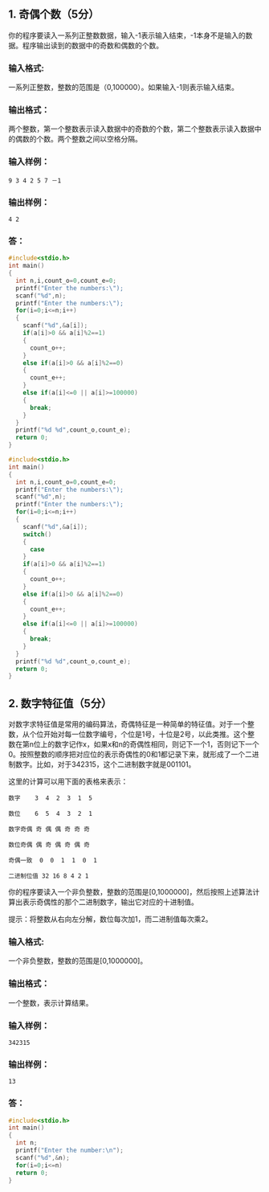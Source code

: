 ## 1. 奇偶个数（5分）
你的程序要读入一系列正整数数据，输入-1表示输入结束，-1本身不是输入的数据。程序输出读到的数据中的奇数和偶数的个数。
### 输入格式:
一系列正整数，整数的范围是（0,100000）。如果输入-1则表示输入结束。
### 输出格式：
两个整数，第一个整数表示读入数据中的奇数的个数，第二个整数表示读入数据中的偶数的个数。两个整数之间以空格分隔。
### 输入样例：
```
9 3 4 2 5 7 －1 
```
### 输出样例：
```
4 2
```
### 答：
```C
#include<stdio.h>
int main()
{
  int n,i,count_o=0,count_e=0;
  printf("Enter the numbers:\");
  scanf("%d",n);
  printf("Enter the numbers:\");
  for(i=0;i<=n;i++)
  {
    scanf("%d",&a[i]);
    if(a[i]>0 && a[i]%2==1)
    {
      count_o++;
    }
    else if(a[i]>0 && a[i]%2==0)
    {
      count_e++;
    }
    else if(a[i]<=0 || a[i]>=100000)
    {
      break;
    }
  }
  printf("%d %d",count_o,count_e);
  return 0;
}
```

```C
#include<stdio.h>
int main()
{
  int n,i,count_o=0,count_e=0;
  printf("Enter the numbers:\");
  scanf("%d",n);
  printf("Enter the numbers:\");
  for(i=0;i<=n;i++)
  {
    scanf("%d",&a[i]);
    switch()
    {
      case 
    }
    if(a[i]>0 && a[i]%2==1)
    {
      count_o++;
    }
    else if(a[i]>0 && a[i]%2==0)
    {
      count_e++;
    }
    else if(a[i]<=0 || a[i]>=100000)
    {
      break;
    }
  }
  printf("%d %d",count_o,count_e);
  return 0;
}
```

## 2. 数字特征值（5分）
对数字求特征值是常用的编码算法，奇偶特征是一种简单的特征值。对于一个整数，从个位开始对每一位数字编号，个位是1号，十位是2号，以此类推。这个整数在第n位上的数字记作x，如果x和n的奇偶性相同，则记下一个1，否则记下一个0。按照整数的顺序把对应位的表示奇偶性的0和1都记录下来，就形成了一个二进制数字。比如，对于342315，这个二进制数字就是001101。

这里的计算可以用下面的表格来表示：
```
数字    3  4  2  3  1  5

数位    6  5  4  3  2  1

数字奇偶 奇 偶 偶 奇 奇 奇

数位奇偶 偶 奇 偶 奇 偶 奇

奇偶一致  0  0  1  1  0  1

二进制位值 32 16 8 4 2 1
```

你的程序要读入一个非负整数，整数的范围是[0,1000000]，然后按照上述算法计算出表示奇偶性的那个二进制数字，输出它对应的十进制值。

提示：将整数从右向左分解，数位每次加1，而二进制值每次乘2。
### 输入格式:
一个非负整数，整数的范围是[0,1000000]。
### 输出格式：
一个整数，表示计算结果。
### 输入样例：
```
342315
```
### 输出样例：
```
13
```
### 答：
```C
#include<stdio.h>
int main()
{
  int n;
  printf("Enter the number:\n");
  scanf("%d",&n);
  for(i=0;i<=n)
  return 0;
}
```
